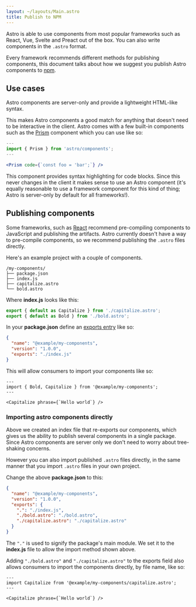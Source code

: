 ```yaml
---
layout: ~/layouts/Main.astro
title: Publish to NPM
---
```


Astro is able to use components from most popular frameworks such as React, Vue, Svelte and Preact out of the box. You can also write components in the `.astro` format.

Every framework recommends different methods for publishing components, this document talks about how we suggest you publish Astro components to [npm](https://www.npmjs.com/).

## Use cases

Astro components are server-only and provide a lightweight HTML-like syntax.

This makes Astro components a good match for anything that doesn't need to be interactive in the client. Astro comes with a few built-in components such as the [Prism](https://prismjs.com/) component which you can use like so:

```jsx
---
import { Prism } from 'astro/components';
---

<Prism code={`const foo = 'bar';`} />
```

This component provides syntax highlighting for code blocks. Since this never changes in the client it makes sense to use an Astro component (it's equally reasonable to use a framework component for this kind of thing; Astro is server-only by default for all frameworks!).

## Publishing components

Some frameworks, such as [React](https://reactjs.org/) recommend pre-compiling components to JavaScript and publishing the artifacts. Astro currently doesn't have a way to pre-compile components, so we recommend publishing the `.astro` files directly.

Here's an example project with a couple of components.

```
/my-components/
├── package.json
├── index.js
├── capitalize.astro
└── bold.astro
```

Where **index.js** looks like this:

```js
export { default as Capitalize } from './capitalize.astro';
export { default as Bold } from './bold.astro';
```

In your **package.json** define an [exports entry](https://nodejs.org/api/packages.html) like so:

```json
{
  "name": "@example/my-components",
  "version": "1.0.0",
  "exports": "./index.js"
}
```

This will allow consumers to import your components like so:

```svelte
---
import { Bold, Capitalize } from '@example/my-components';
---

<Capitalize phrase={`Hello world`} />
```

### Importing astro components directly

Above we created an index file that re-exports our components, which gives us the ability to publish several components in a single package. Since Astro components are server only we don't need to worry about tree-shaking concerns.

However you can also import published `.astro` files directly, in the same manner that you import `.astro` files in your own project.

Change the above **package.json** to this:

```json
{
  "name": "@example/my-components",
  "version": "1.0.0",
  "exports": {
    ".": "./index.js",
    "./bold.astro": "./bold.astro",
    "./capitalize.astro": "./capitalize.astro"
  }
}
```

The `"."` is used to signify the package's main module. We set it to the **index.js** file to allow the import method shown above.

Adding `"./bold.astro"` and `"./capitalize.astro"` to the exports field also allows consumers to import the components directly, by file name, like so:

```svelte
---
import Capitalize from '@example/my-components/capitalize.astro';
---

<Capitalize phrase={`Hello world`} />
```
